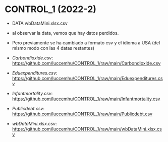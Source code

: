 # CONTROL_1 (2022-2) 

  + DATA wbDataMini.xlsx.csv 
  - al observar la data, vemos que hay datos perdidos. 
  - Pero previamente se ha cambiado a formato csv y el idioma a USA (del mismo modo con las 4 datas restantes) 


- *Carbondioxide.csv*: https://github.com/luccemhu/CONTROL_1/raw/main/Carbondioxide.csv

- *Eduexpenditures.csv*: https://github.com/luccemhu/CONTROL_1/raw/main/Eduexpenditures.csv

- *Infantmortality.csv*: https://github.com/luccemhu/CONTROL_1/raw/main/Infantmortality.csv

- *Publicdebt.csv*: https://github.com/luccemhu/CONTROL_1/raw/main/Publicdebt.csv

- *wbDataMini.xlsx.csv*: https://github.com/luccemhu/CONTROL_1/raw/main/wbDataMini.xlsx.csv

